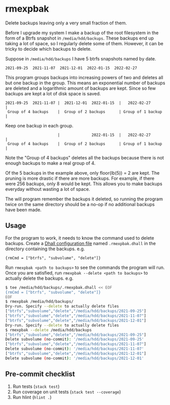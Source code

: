 # rmexpbak

Delete backups leaving only a very small fraction of them.

Before I upgrade my system I make a backup of the root filesystem in the form of
a Btrfs snapshot in `/media/hdd/backups`. These backups end up taking a lot of
space, so I regularly delete some of them. However, it can be tricky to decide
which backups to delete.

Suppose in `/media/hdd/backups` I have 5 btrfs snapshots named by date.

```
2021-09-25  2021-11-07  2021-12-01  2022-01-15  2022-02-27
```

This program groups backups into increasing powers of two and deletes all but
one backup in the group. This means an exponential number of backups are deleted
and a logarithmic amount of backups are kept. Since so few backups are kept a
lot of disk space is saved.

```
2021-09-25  2021-11-07 |  2021-12-01  2022-01-15  |   2022-02-27      |
 Group of 4 backups    |  Group of 2 backups      | Group of 1 backup |
```

Keep one backup in each group.

```
                       |              2022-01-15  |   2022-02-27      |
 Group of 4 backups    |  Group of 2 backups      | Group of 1 backup |
```

Note the "Group of 4 backups" deletes all the backups because there is not
enough backups to make a real group of 4.

Of the 5 backups in the example above, only floor(lb(5)) = 2 are kept. The
pruning is more drastic if there are more backups. For example, if there were
256 backups, only 8 would be kept. This allows you to make backups everyday
without wasting a lot of space.

The will program remember the backups it deleted, so running the program twice
on the same directory should be a no-op if no additional backups have been made.

## Usage

For the program to work, it needs to know the command used to delete backups.
Create a [Dhall configuration file](https://dhall-lang.org/) named
`.rmexpbak.dhall` in the directory containing the backups.  e.g.

``` dhall
{rmCmd = ["btrfs", "subvolume", "delete"]}
```

Run `rmexpbak <path to backups>` to see the commands the program will run. Once
you are satisfied, run `rmexpbak --delete <path to backups>` to actually delete
the backups. e.g.

``` sh
$ tee /media/hdd/backups/.rmexpbak.dhall << EOF
{rmCmd = ["btrfs", "subvolume", "delete"]}
EOF
$ rmexpbak /media/hdd/backups/
Dry-run. Specify --delete to actually delete files
["btrfs","subvolume","delete","/media/hdd/backups/2021-09-25"]
["btrfs","subvolume","delete","/media/hdd/backups/2021-11-07"]
["btrfs","subvolume","delete","/media/hdd/backups/2021-12-01"]
Dry-run. Specify --delete to actually delete files
$ rmexpbak --delete /media/hdd/backups
["btrfs","subvolume","delete","/media/hdd/backups/2021-09-25"]
Delete subvolume (no-commit): '/media/hdd/backups/2021-09-25'
["btrfs","subvolume","delete","/media/hdd/backups/2021-11-07"]
Delete subvolume (no-commit): '/media/hdd/backups/2021-11-07'
["btrfs","subvolume","delete","/media/hdd/backups/2021-12-01"]
Delete subvolume (no-commit): '/media/hdd/backups/2021-12-01'
```

## Pre-commit checklist

1. Run tests (`stack test`)
2. Run coverage on unit tests (`stack test --coverage`)
3. Run hlint (`hlint .`)

